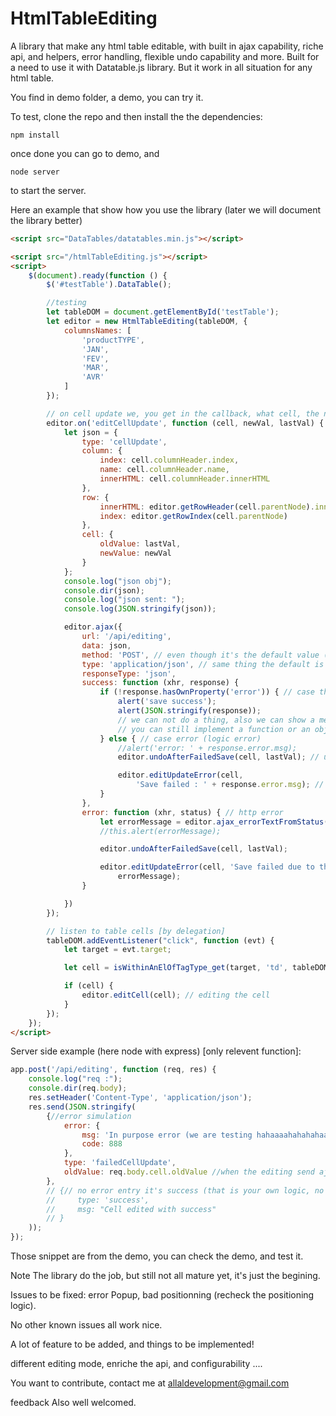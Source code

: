 # HtmlTableEditing

A library that make any html table editable, with built in ajax capability, riche api, and helpers, error handling, flexible undo capability and more. Built for a need to use it with Datatable.js library. But it work in all situation for any html table.

You find in demo folder, a demo, you can try it. 

To test, clone the repo and then install the the dependencies:
```
npm install

```

once done you can go to demo, and 
```
node server

```
to start the server.



Here an example that show how you use the library (later we will document the library better)

```html
<script src="DataTables/datatables.min.js"></script>

<script src="/htmlTableEditing.js"></script>
<script>
    $(document).ready(function () {
        $('#testTable').DataTable();

        //testing
        let tableDOM = document.getElementById('testTable');
        let editor = new HtmlTableEditing(tableDOM, {
            columnsNames: [
                'productTYPE',
                'JAN',
                'FEV',
                'MAR',
                'AVR'
            ]
        });

        // on cell update we, you get in the callback, what cell, the new and last value, you can use that to send a call to the backend, in the way you want. Here an example. Yout treat that on the backend, and you send back a response, then you handle that, you send back a response, that express if the operation succeeded or not, and following that if it's a success you don't do a thing, the cell is already updated, otherwise you trigger an edit undo  with editor.undoAfterFailedSave() and trigger error popup if you want (one that come with this package or handle it yourself) with  editor.editUpdateError() [look up the whole example it's clear]
        editor.on('editCellUpdate', function (cell, newVal, lastVal) {
            let json = {
                type: 'cellUpdate',
                column: {
                    index: cell.columnHeader.index,
                    name: cell.columnHeader.name,
                    innerHTML: cell.columnHeader.innerHTML
                },
                row: {
                    innerHTML: editor.getRowHeader(cell.parentNode).innerHTML,
                    index: editor.getRowIndex(cell.parentNode)
                },
                cell: {
                    oldValue: lastVal,
                    newValue: newVal
                }
            };
            console.log("json obj");
            console.dir(json);
            console.log("json sent: ");
            console.log(JSON.stringify(json));

            editor.ajax({
                url: '/api/editing',
                data: json,
                method: 'POST', // even though it's the default value (i could have omited it) (j'aurai pu ne pas la mettre)
                type: 'application/json', // same thing the default is json i could have omited it
                responseType: 'json',
                success: function (xhr, response) {
                    if (!response.hasOwnProperty('error')) { // case there is no error! (our own error like in logic ..etc) || it's formated in the server side
                        alert('save success');
                        alert(JSON.stringify(response));
                        // we can not do a thing, also we can show a message (an info alert)
                        // you can still implement a function or an object to add undo functionality (you pass to it the cell, and last value) then you can use undoAfterFailedSave() // we will create anothe alias for no name mislead. and you need to send to your server where you should have implemented undo functionality.
                    } else { // case error (logic error)
                        //alert('error: ' + response.error.msg);
                        editor.undoAfterFailedSave(cell, lastVal); // undo the edit

                        editor.editUpdateError(cell,
                            'Save failed : ' + response.error.msg); // show error popup (come with the lib) [ for style you can overide the css]
                    }
                },
                error: function (xhr, status) { // http error
                    let errorMessage = editor.ajax_errorTextFromStatus(status);
                    //this.alert(errorMessage);

                    editor.undoAfterFailedSave(cell, lastVal);

                    editor.editUpdateError(cell, 'Save failed due to this error: ' +
                        errorMessage);
                }

            })
        });

        // listen to table cells [by delegation]
        tableDOM.addEventListener("click", function (evt) {
            let target = evt.target;

            let cell = isWithinAnElOfTagType_get(target, 'td', tableDOM); // getting the cell

            if (cell) {
                editor.editCell(cell); // editing the cell
            }
        });
    });
</script>
```

Server side example (here node with express) [only relevent function]:
```javascript
app.post('/api/editing', function (req, res) {
    console.log("req :");
    console.dir(req.body);
    res.setHeader('Content-Type', 'application/json');
    res.send(JSON.stringify(
        {//error simulation
            error: {
                msg: 'In purpose error (we are testing hahaaaahahahahaa)',
                code: 888
            },
            type: 'failedCellUpdate',
            oldValue: req.body.cell.oldValue //when the editing send ajax request,
        },
        // {// no error entry it's success (that is your own logic, no neccessary should be that, you are fluid to do whatever you want, you are setting the ajax request, and responding to it, this lib is only providing helpers, and the editing is happening automatically and intuitivly)
        //     type: 'success',
        //     msg: "Cell edited with success"
        // }
    ));
});

```

Those snippet are from the demo, you can check the demo, and test it.




Note The library do the job, but still not all mature yet, it's just the begining. 

Issues to be fixed:
error Popup, bad positionning (recheck the positioning logic).

No other known issues all work nice.

A lot of feature to be added, and things to be implemented!

different editing mode,
enriche the api, and configurability
....



You want to contribute, contact me at allaldevelopment@gmail.com

feedback Also well welcomed.